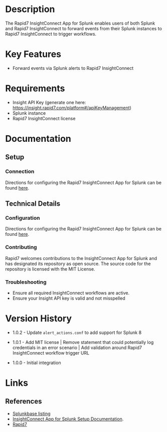 # Description

The Rapid7 InsightConnect App for Splunk enables users of both Splunk and Rapid7 InsightConnect to forward events from
their Splunk instances to Rapid7 InsightConnect to trigger workflows.

# Key Features

* Forward events via Splunk alerts to Rapid7 InsightConnect

# Requirements

* Insight API Key (generate one here: https://insight.rapid7.com/platform#/apiKeyManagement)
* Splunk instance
* Rapid7 InsightConnect license

# Documentation

## Setup

### Connection

Directions for configuring the Rapid7 InsightConnect App for Splunk can be
found [here](https://insightconnect.help.rapid7.com/docs/set-up-the-insightconnect-app-for-splunk).

## Technical Details

### Configuration

Directions for configuring the Rapid7 InsightConnect App for Splunk can be
found [here](https://insightconnect.help.rapid7.com/docs/set-up-the-insightconnect-app-for-splunk).

### Contributing

Rapid7 welcomes contributions to the InsightConnect App for Splunk and has designated its repository as open source.
The source code for the repository is licensed with the MIT License.

### Troubleshooting

* Ensure all required InsightConnect workflows are active.
* Ensure your Insight API key is valid and not misspelled

# Version History

* 1.0.2 - Update `alert_actions.conf` to add support for Splunk 8

* 1.0.1 - Add MIT license | Remove statement that could potentially log credentials in an error scenario | Add validation around Rapid7 InsightConnect workflow trigger URL

* 1.0.0 - Initial integration

# Links

## References

* [Splunkbase listing](https://splunkbase.splunk.com/app/4673/)
* [InsightConnect App for Splunk Setup Documentation](https://insightconnect.help.rapid7.com/docs/set-up-the-insightconnect-app-for-splunk).
* [Rapid7](https://www.rapid7.com/)
